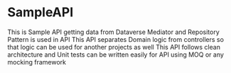 # SampleAPI
This is Sample API getting data from Dataverse 
Mediator and Repository Pattern is used in API
This API separates Domain logic from controllers so that logic can be used for another projects as well
This API follows clean architecture and Unit tests can be written easily for API using MOQ or any mocking framework
